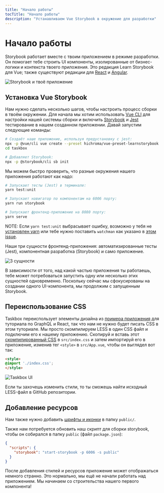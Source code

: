 ```yaml
---
title: "Начало работы"
tocTitle: "Начало работы"
description: "Устанавливаем Vue Storybook в окружение для разработки"
---
```


# Начало работы

Storybook работает вместе с твоим приложением в режиме разработки. Он помогает тебе строить UI компоненты, изолированные от бизнес-логики и контекста твоего приложения. Это редакция Learn Storybook для Vue; также существуют редакции для [React](/react/en/get-started) и [Angular](/angular/en/get-started).

![Storybook и твоё приложение](/storybook-relationship.jpg)

## Установка Vue Storybook

Нам нужно сделать несколько шагов, чтобы настроить процесс сборки в твоём окружении. Для начала мы хотим использовать [Vue CLI](https://cli.vuejs.org) для настройки нашей системы сборки и включить [Storybook](https://storybook.js.org/) и [Jest](https://facebook.github.io/jest/) тестирование в нашем созданном приложении. Давай запустим следующие команды:

```bash
# Создаёт наше приложение, используя предустановку с jest:
npx -p @vue/cli vue create --preset hichroma/vue-preset-learnstorybook taskbox
cd taskbox

# Добавляет Storybook:
npx -p @storybook/cli sb init
```

Мы можем быстро проверить, что разные окружения нашего приложения работают как надо:

```bash
# Запускает тесты (Jest) в терминале:
yarn test:unit

# Запускает навигатор по компонентам на 6006 порту:
yarn run storybook

# Запускает фронтенд-приложение на 8080 порту:
yarn serve
```

<div class="aside">
  NOTE: Если <code>yarn test:unit</code> выбрасывает ошибку, возможно у тебя не <a href="https://yarnpkg.com/lang/en/docs/install/">установлен yarn</a> или тебе нужно поставить <code>watchman</code> как указано в <a href="https://github.com/facebook/create-react-app/issues/871#issuecomment-252297884">этом issue</a>.
</div>

Наши три сущности фронтенд-приложения: автоматизированные тесты (Jest), компонентная разработка (Storybook) и само приложение.

![3 сущности](/app-three-modalities-vue.png)

В зависимости от того, над какой частью приложения ты работаешь, тебе может потребоваться запустить одну или несколько этих сущностей одновременно. Поскольку сейчас мы сфокусированы на создании одного UI-компонента, мы продолжим c запущенным Storybook.

## Переиспользование CSS

Taskbox переиспользует элементы дизайна из [примера приложения](https://blog.hichroma.com/graphql-react-tutorial-part-1-6-d0691af25858) для туториала по GraphQL и React, так что нам не нужно будет писать CSS в этом туториале. Мы просто скомпилируем LESS в один CSS файл и подключим его к нашему приложению. Скопируй и вставь этот [скомпилированный CSS](https://github.com/hichroma/learnstorybook-code/blob/master/src/index.css) в `src/index.css` и затем импортируй его в приложение, изменив тег `<style>` в `src/App.vue`, чтобы он выглядел вот так:

```html
<style>
@import './index.css';
</style>
```

![Taskbox UI](/ss-browserchrome-taskbox-learnstorybook.png)

<div class="aside">
Если ты захочешь изменить стили, то ты сможешь найти исходный LESS-файл в GitHub репозитории.
</div>

## Добавление ресурсов

Нам также нужно добавить [шрифты и иконки](https://github.com/hichroma/learnstorybook-code/tree/master/public) в папку `public/`.

Также нам потребуется обновить наш скрипт для сборки storybook, чтобы он собирался в папку `public` (файл `package.json`):

```json
{
  "scripts": {
    "storybook": "start-storybook -p 6006 -s public"
  }
}
```

После добавления стилей и ресурсов приложение может отображаться немного странно. Это нормально, мы ещё не начали работать над приложением. Мы начинаем со строительства нашего первого компонента!

